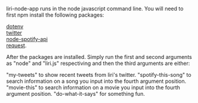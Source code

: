liri-node-app runs in the node javascript command line. You will need to first npm install the following packages:

<a href="https://www.npmjs.com/package/dotenv">dotenv</a><br>
<a href="https://www.npmjs.com/package/twitter">twitter</a><br>
<a href="https://www.npmjs.com/package/node-spotify-api">node-spotify-api</a><br>
<a href="https://www.npmjs.com/package/request">request</a>.

After the packages are installed. Simply run the first and second arguments as "node" and "liri.js" respectiving and then the third arguments are either:

"my-tweets" to show recent tweets from liri's twitter.
"spotify-this-song" to search information on a song you input into the fourth argument position.
"movie-this" to search information on a movie you input into the fourth argument position.
"do-what-it-says" for something fun.

